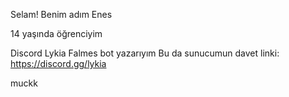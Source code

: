 Selam! Benim adım Enes

14 yaşında öğrenciyim

Discord Lykia Falmes bot yazarıyım
Bu da sunucumun davet linki: https://discord.gg/lykia

muckk
